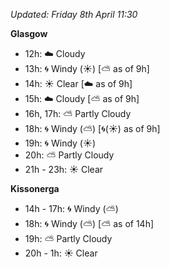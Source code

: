 *Updated: Friday 8th April 11:30*

**Glasgow**

* 12h: :cloud: Cloudy
* 13h: :cyclone: Windy (:sunny:) [:partly_sunny: as of 9h]
* 14h: :sunny: Clear [:cloud: as of 9h]
* 15h: :cloud: Cloudy [:partly_sunny: as of 9h]
* 16h, 17h: :partly_sunny: Partly Cloudy
* 18h: :cyclone: Windy (:partly_sunny:) [:cyclone:(:sunny:) as of 9h]
* 19h: :cyclone: Windy (:sunny:)
* 20h: :partly_sunny: Partly Cloudy
* 21h - 23h: :sunny: Clear

**Kissonerga**

* 14h - 17h: :cyclone: Windy (:partly_sunny:)
* 18h: :cyclone: Windy (:partly_sunny:) [:partly_sunny: as of 14h]
* 19h: :partly_sunny: Partly Cloudy
* 20h - 1h: :sunny: Clear
